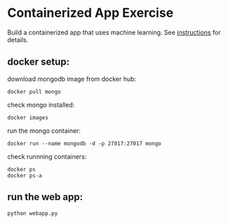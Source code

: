 # Containerized App Exercise

Build a containerized app that uses machine learning. See [instructions](./instructions.md) for details.
## docker setup:

download mongodb image from docker hub:

```
docker pull mongo
```
	
check mongo installed:
```
docker images
```
run the mongo container:
```
docker run --name mongodb -d -p 27017:27017 mongo
```
check runnning containers:
```
docker ps
docker ps-a
```
## run the web app:
```
python webapp.py
```